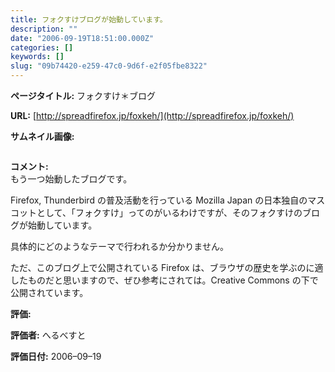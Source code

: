```yaml
---
title: フォクすけブログが始動しています。
description: ""
date: "2006-09-19T18:51:00.000Z"
categories: []
keywords: []
slug: "09b74420-e259-47c0-9d6f-e2f05fbe8322"
---
```


**ページタイトル:** フォクすけ＊ブログ

**URL:** [http://spreadfirefox.jp/foxkeh/](http://spreadfirefox.jp/foxkeh/)

**サムネイル画像:**

![]()

**コメント:**   
もう一つ始動したブログです。

Firefox, Thunderbird の普及活動を行っている Mozilla Japan の日本独自のマスコットとして、「フォクすけ」ってのがいるわけですが、そのフォクすけのブログが始動しています。

具体的にどのようなテーマで行われるか分かりません。

ただ、このブログ上で公開されている Firefox は、ブラウザの歴史を学ぶのに適したものだと思いますので、ぜひ参考にされては。Creative Commons の下で公開されています。

**評価:**

**評価者:** へるべすと

**評価日付:** 2006–09–19
